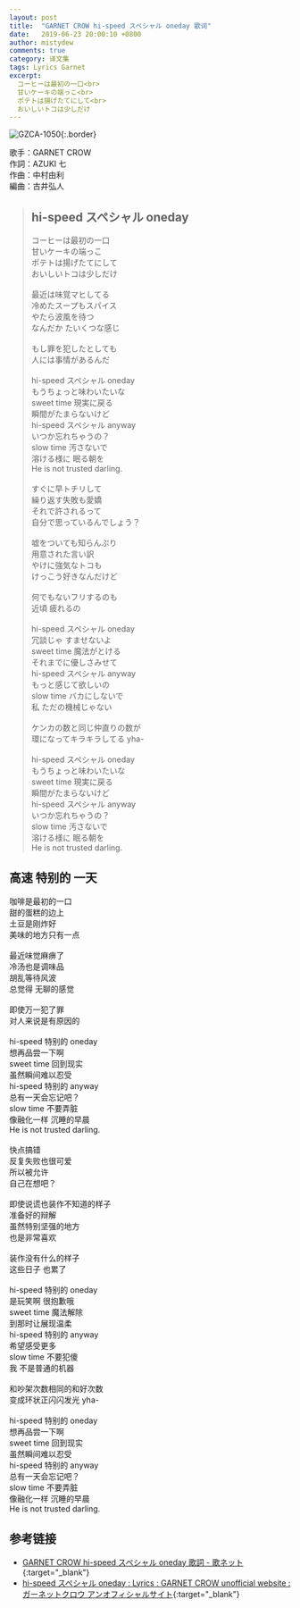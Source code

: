 ```yaml
---
layout: post
title:  "GARNET CROW hi-speed スペシャル oneday 歌词"
date:   2019-06-23 20:00:10 +0800
author: mistydew
comments: true
category: 译文集
tags: Lyrics Garnet
excerpt:
  コーヒーは最初の一口<br>
  甘いケーキの端っこ<br>
  ポテトは揚げたてにして<br>
  おいしいトコは少しだけ
---
```

![GZCA-1050](https://ganekuro.github.io/images/discography/single/GZCA-1050.jpg){:.border}

歌手：GARNET CROW<br>
作詞：AZUKI 七<br>
作曲：中村由利<br>
編曲：古井弘人

<blockquote class="original">
  <h2>hi-speed スペシャル oneday</h2>
  <p>
    コーヒーは最初の一口<br>
    甘いケーキの端っこ<br>
    ポテトは揚げたてにして<br>
    おいしいトコは少しだけ<br>
    <br>
    最近は味覚マヒしてる<br>
    冷めたスープもスパイス<br>
    やたら波風を待つ<br>
    なんだか たいくつな感じ<br>
    <br>
    もし罪を犯したとしても<br>
    人には事情があるんだ<br>
    <br>
    hi-speed スペシャル oneday<br>
    もうちょっと味わいたいな<br>
    sweet time 現実に戻る<br>
    瞬間がたまらないけど<br>
    hi-speed スペシャル anyway<br>
    いつか忘れちゃうの？<br>
    slow time 汚さないで<br>
    溶ける様に 眠る朝を<br>
    He is not trusted darling.<br>
    <br>
    すぐに早トチリして<br>
    繰り返す失敗も愛嬌<br>
    それで許されるって<br>
    自分で思っているんでしょう？<br>
    <br>
    嘘をついても知らんぷり<br>
    用意された言い訳<br>
    やけに強気なトコも<br>
    けっこう好きなんだけど<br>
    <br>
    何でもないフリするのも<br>
    近頃 疲れるの<br>
    <br>
    hi-speed スペシャル oneday<br>
    冗談じゃ すませないよ<br>
    sweet time 魔法がとける<br>
    それまでに優しさみせて<br>
    hi-speed スペシャル anyway<br>
    もっと感じて欲しいの<br>
    slow time バカにしないで<br>
    私 ただの機械じゃない<br>
    <br>
    ケンカの数と同じ仲直りの数が<br>
    環になってキラキラしてる yha-<br>
    <br>
    hi-speed スペシャル oneday<br>
    もうちょっと味わいたいな<br>
    sweet time 現実に戻る<br>
    瞬間がたまらないけど<br>
    hi-speed スペシャル anyway<br>
    いつか忘れちゃうの？<br>
    slow time 汚さないで<br>
    溶ける様に 眠る朝を<br>
    He is not trusted darling.
  </p>
</blockquote>

<div class="translation">
  <h2>高速 特别的 一天</h2>
  <p>
    咖啡是最初的一口<br>
    甜的蛋糕的边上<br>
    土豆是刚炸好<br>
    美味的地方只有一点<br>
    <br>
    最近味觉麻痹了<br>
    冷汤也是调味品<br>
    胡乱等待风波<br>
    总觉得 无聊的感觉<br>
    <br>
    即使万一犯了罪<br>
    对人来说是有原因的<br>
    <br>
    hi-speed 特别的 oneday<br>
    想再品尝一下啊<br>
    sweet time 回到现实<br>
    虽然瞬间难以忍受<br>
    hi-speed 特别的 anyway<br>
    总有一天会忘记吧？<br>
    slow time 不要弄脏<br>
    像融化一样 沉睡的早晨<br>
    He is not trusted darling.<br>
    <br>
    快点搞错<br>
    反复失败也很可爱<br>
    所以被允许<br>
    自己在想吧？<br>
    <br>
    即使说谎也装作不知道的样子<br>
    准备好的辩解<br>
    虽然特别坚强的地方<br>
    也是非常喜欢<br>
    <br>
    装作没有什么的样子<br>
    这些日子 也累了<br>
    <br>
    hi-speed 特别的 oneday<br>
    是玩笑啊 很抱歉哦<br>
    sweet time 魔法解除<br>
    到那时让展现温柔<br>
    hi-speed 特别的 anyway<br>
    希望感受更多<br>
    slow time 不要犯傻<br>
    我 不是普通的机器<br>
    <br>
    和吵架次数相同的和好次数<br>
    变成环状正闪闪发光 yha-<br>
    <br>
    hi-speed 特别的 oneday<br>
    想再品尝一下啊<br>
    sweet time 回到现实<br>
    虽然瞬间难以忍受<br>
    hi-speed 特别的 anyway<br>
    总有一天会忘记吧？<br>
    slow time 不要弄脏<br>
    像融化一样 沉睡的早晨<br>
    He is not trusted darling.
  </p>
</div>

## 参考链接

* [GARNET CROW hi-speed スペシャル oneday 歌詞 - 歌ネット](https://www.uta-net.com/song/20133/){:target="_blank"}
* [hi-speed スペシャル oneday : Lyrics : GARNET CROW unofficial website : ガーネットクロウ アンオフィシャルサイト](https://ganekuro.github.io/lyrics/original/hi-speed-Special-oneday.html){:target="_blank"}
